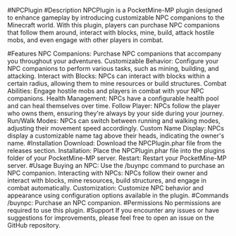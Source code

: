 #NPCPlugin
#Description
NPCPlugin is a PocketMine-MP plugin designed to enhance gameplay by introducing customizable NPC companions to the Minecraft world. With this plugin, players can purchase NPC companions that follow them around, interact with blocks, mine, build, attack hostile mobs, and even engage with other players in combat.

#Features
NPC Companions: Purchase NPC companions that accompany you throughout your adventures.
Customizable Behavior: Configure your NPC companions to perform various tasks, such as mining, building, and attacking.
Interact with Blocks: NPCs can interact with blocks within a certain radius, allowing them to mine resources or build structures.
Combat Abilities: Engage hostile mobs and players in combat with your NPC companions.
Health Management: NPCs have a configurable health pool and can heal themselves over time.
Follow Player: NPCs follow the player who owns them, ensuring they're always by your side during your journey.
Run/Walk Modes: NPCs can switch between running and walking modes, adjusting their movement speed accordingly.
Custom Name Display: NPCs display a customizable name tag above their heads, indicating the owner's name.
#Installation
Download: Download the NPCPlugin.phar file from the releases section.
Installation: Place the NPCPlugin.phar file into the plugins folder of your PocketMine-MP server.
Restart: Restart your PocketMine-MP server.
#Usage
Buying an NPC: Use the /buynpc command to purchase an NPC companion.
Interacting with NPCs: NPCs follow their owner and interact with blocks, mine resources, build structures, and engage in combat automatically.
Customization: Customize NPC behavior and appearance using configuration options available in the plugin.
#Commands
/buynpc: Purchase an NPC companion.
#Permissions
No permissions are required to use this plugin.
#Support
If you encounter any issues or have suggestions for improvements, please feel free to open an issue on the GitHub repository.

